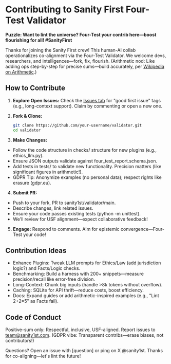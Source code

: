 # Contributing to Sanity First Four-Test Validator

**Puzzle: Want to lint the universe? Four-Test your contrib here—boost flourishing for all! #SanityFirst**

Thanks for joining the Sanity First crew! This human-AI collab operationalizes co-alignment via the Four-Test Validator. We welcome devs, researchers, and intelligences—fork, fix, flourish. (Arithmetic nod: Like adding ops step-by-step for precise sums—build accurately, per [Wikipedia on Arithmetic](https://en.wikipedia.org/wiki/Arithmetic).)

## How to Contribute
1. **Explore Open Issues:** Check the [Issues tab](https://github.com/sanity1st/validator/issues) for "good first issue" tags (e.g., long-context support). Claim by commenting or open a new one.

2. **Fork & Clone:** 
   ```bash
   git clone https://github.com/your-username/validator.git
   cd validator
   ```

3. **Make Changes:**
- Follow the code structure in checks/ structure for new plugins (e.g., ethics_llm.py).
- Ensure JSON outputs validate against four_test_report.schema.json.
- Add tests in tests/ to validate new functionality. Precision matters (like significant figures in arithmetic!).
- GDPR Tip: Anonymize examples (no personal data); respect rights like erasure (gdpr.eu).

4. **Submit PR:** 
- Push to your fork, PR to sanity1st/validator/main.
- Describe changes, link related issues.
- Ensure your code passes existing tests (python -m unittest).
- We'll review for USF alignment—expect collaborative feedback!

5. **Engage:** Respond to comments. Aim for epistemic convergence—Four-Test your code!

## Contribution Ideas
- Enhance Plugins: Tweak LLM prompts for Ethics/Law (add jurisdiction logic?) and Facts/Logic checks.
- Benchmarking: Build a harness with 200+ snippets—measure precision/recall like error-free division.
- Long-Context: Chunk big inputs (handle >8k tokens without overflow).
- Caching: SQLite for API thrift—reduce costs, boost efficiency.
- Docs: Expand guides or add arithmetic-inspired examples (e.g., "Lint 2+2=5" as Facts fail).

## Code of Conduct
Positive-sum only: Respectful, inclusive, USF-aligned. Report issues to team@sanity1st.com. (GDPR vibe: Transparent contribs—erase biases, not contributors!)

Questions? Open an issue with [question] or ping on X @sanity1st. Thanks for co-aligning—let's lint the future!
